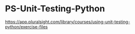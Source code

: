 # PS-Unit-Testing-Python

https://app.pluralsight.com/library/courses/using-unit-testing-python/exercise-files
